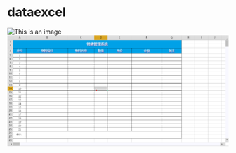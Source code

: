 # dataexcel
![This is an image](https://myoctocat.com/assets/images/base-octocat.svg)
![demo image](/demo/image/20221011225443.png)
